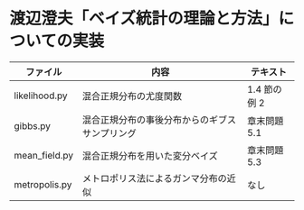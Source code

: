# 渡辺澄夫「ベイズ統計の理論と方法」についての実装

| ファイル      | 内容                                           | テキスト     |
| ------------- | ---------------------------------------------- | ------------ |
| likelihood.py | 混合正規分布の尤度関数                         | 1.4 節の例 2 |
| gibbs.py      | 混合正規分布の事後分布からのギブスサンプリング | 章末問題 5.1 |
| mean_field.py | 混合正規分布を用いた変分ベイズ                 | 章末問題 5.3 |
| metropolis.py | メトロポリス法によるガンマ分布の近似           | なし         |

